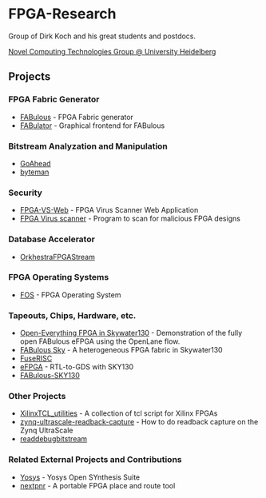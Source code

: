 # FPGA-Research
Group of Dirk Koch and his great students and postdocs.

[Novel Computing Technologies Group @ University Heidelberg](https://www.ziti.uni-heidelberg.de/de/forschung/nct.html)

## Projects

### FPGA Fabric Generator
- [FABulous](https://github.com/FPGA-Research/FABulous) - FPGA Fabric generator
- [FABulator](https://github.com/FPGA-Research/FABulator) - Graphical frontend for FABulous

### Bitstream Analyzation and Manipulation
- [GoAhead](https://github.com/FPGA-Research/GoAhead)
- [byteman](https://github.com/FPGA-Research/byteman)

### Security
- [FPGA-VS-Web](https://github.com/FPGA-Research/FPGA-VS-Web) - FPGA Virus Scanner Web Application
- [FPGA Virus scanner](https://github.com/FPGA-Research/FPGAVirusScanne) -  Program to scan for malicious FPGA designs

### Database Accelerator
- [OrkhestraFPGAStream](https://github.com/FPGA-Research/OrkhestraFPGAStream)

### FPGA Operating Systems
- [FOS](https://github.com/FPGA-Research/fos) - FPGA Operating System

### Tapeouts, Chips, Hardware, etc. 
- [Open-Everything FPGA in Skywater130](https://github.com/FPGA-Research/open_eFPGA_v2) - Demonstration of the fully open FABulous eFPGA using the OpenLane flow.
- [FABulous Sky](https://github.com/FPGA-Research/FABulous-Sky---a-heterogeneous-FPGA-fabric-in-Skywater130) - A heterogeneous FPGA fabric in Skywater130
- [FuseRISC](https://github.com/FPGA-Research/fuserisc)
- [eFPGA](https://github.com/FPGA-Research/eFPGA---RTL-to-GDS-with-SKY130) - RTL-to-GDS with SKY130
- [FABulous-SKY130](https://github.com/FPGA-Research/FABulous-SKY130)

### Other Projects
- [XilinxTCL_utilities](https://github.com/FPGA-Research/XilinxTCL_utilities) - A collection of tcl script for Xilinx FPGAs
- [zynq-ultrascale-readback-capture](https://github.com/FPGA-Research/zynq-ultrascale-readback-capture) - How to do readback capture on the Zynq UltraScale
- [readdebugbitstream](https://github.com/FPGA-Research/readdebugbitstream)

### Related External Projects and Contributions
- [Yosys](https://github.com/YosysHQ/yosys) -  Yosys Open SYnthesis Suite
- [nextpnr](https://github.com/YosysHQ/nextpnr) - A portable FPGA place and route tool
